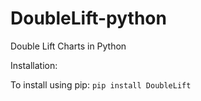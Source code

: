 # DoubleLift-python
Double Lift Charts in Python

Installation:

To install using pip: `pip install DoubleLift`
